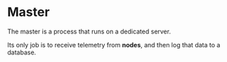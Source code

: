 # Master

The master is a process that runs on a dedicated server.

Its only job is to receive telemetry from **nodes**, and then log that data to a database.
